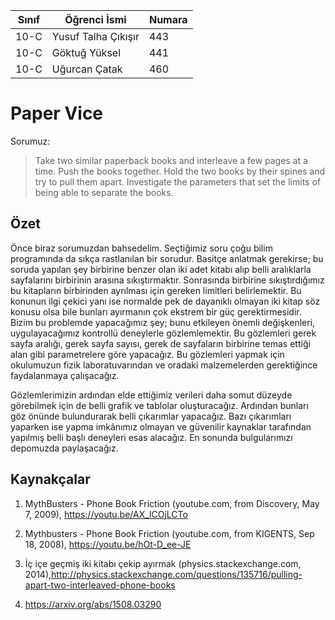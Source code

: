 Sınıf | Öğrenci İsmi | Numara
------|------------------|-----------
10-C  |Yusuf Talha Çıkışır|443
10-C  |Göktuğ Yüksel      |441
10-C  |Uğurcan Çatak      |460

# Paper Vice
Sorumuz:
>Take two similar paperback books and interleave a few pages at a time. Push the
books together. Hold the two books by their spines and try to pull them apart.
Investigate the parameters that set the limits of being able to separate the books.

## Özet
Önce biraz sorumuzdan bahsedelim. Seçtiğimiz soru çoğu bilim programında da sıkça rastlanılan bir sorudur. Basitçe anlatmak gerekirse; bu soruda yapılan şey birbirine benzer olan iki adet kitabı alıp belli aralıklarla sayfalarını birbirinin arasına sıkıştırmaktır. Sonrasında birbirine sıkıştırdığımız bu kitapların birbirinden ayrılması için gereken limitleri belirlemektir. Bu konunun ilgi çekici yanı ise normalde pek de dayanıklı olmayan iki kitap söz konusu olsa bile bunları ayırmanın çok ekstrem bir güç gerektirmesidir. Bizim bu problemde yapacağımız şey; bunu etkileyen önemli değişkenleri, uygulayacağımız kontrollü deneylerle gözlemlemektir. Bu gözlemleri gerek sayfa aralığı, gerek sayfa sayısı, gerek de sayfaların birbirine temas ettiği alan gibi parametrelere göre yapacağız. Bu gözlemleri yapmak için okulumuzun fizik laboratuvarından ve oradaki malzemelerden gerektiğince faydalanmaya çalışacağız.

Gözlemlerimizin ardından elde ettiğimiz verileri daha somut düzeyde görebilmek için de belli grafik ve tablolar oluşturacağız. Ardından bunları göz önünde bulundurarak belli çıkarımlar yapacağız. Bazı çıkarımları yaparken ise yapma imkânımız olmayan ve güvenilir kaynaklar tarafından yapılmış belli başlı deneyleri esas alacağız. En sonunda bulgularımızı depomuzda paylaşacağız. 


## Kaynakçalar

 1. MythBusters - Phone Book Friction (youtube.com, from Discovery, May 7, 2009), https://youtu.be/AX_lCOjLCTo

 2. Mythbusters - Phone Book Friction (youtube.com, from KIGENTS, Sep 18, 2008), https://youtu.be/hOt-D_ee-JE
 
 3. İç içe geçmiş iki kitabı çekip ayırmak (physics.stackexchange.com, 2014),http://physics.stackexchange.com/questions/135716/pulling-apart-two-interleaved-phone-books
 
 4. https://arxiv.org/abs/1508.03290
